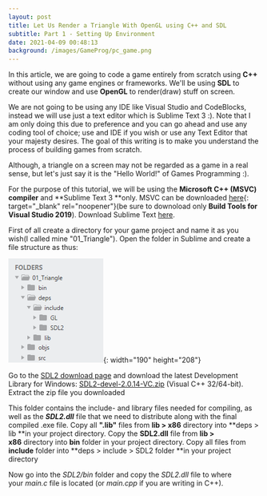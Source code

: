 ```yaml
---
layout: post
title: Let Us Render a Triangle With OpenGL using C++ and SDL
subtitle: Part 1 - Setting Up Environment
date: 2021-04-09 00:48:13
background: /images/GameProg/pc_game.png
---
```

In this article, we are going to code a game entirely from scratch using **C++** without using any game engines or frameworks. We'll be using **SDL** to create our window and use **OpenGL** to render(draw) stuff on screen.

We are not going to be using any IDE like Visual Studio and CodeBlocks, instead we will use just a text editor which is Sublime Text 3 :). Note that I am only doing this due to preference and you can go ahead and use any coding tool of choice; use and IDE if you wish or use any Text Editor that your majesty desires. The goal of this writing is to make you understand the process of building games from scratch.

Although, a triangle on a screen may not be regarded as a game in a real sense, but let's just say it is the "Hello World\!" of Games Programming :).

For the purpose of this tutorial, we will be using the **Microsoft C++ (MSVC) compiler** and **Sublime Text 3&nbsp;**only. MSVC can be downloaded [here](https://visualstudio.microsoft.com/downloads/#build-tools-for-visual-studio-2019){: target="_blank" rel="noopener"}(be sure to downoload only **Build Tools for Visual Studio 2019**). Download Sublime Text&nbsp;[here](https://www.sublimetext.com/).

First of all create a directory for your game project and name it as you wish(I called mine "01\_Triangle"). Open the folder in Sublime and create a file structure as thus:

![](/uploads/filestructure.png){: width="190" height="208"}

Go to the&nbsp;[SDL2 download page](https://www.libsdl.org/download-2.0.php)&nbsp;and download the latest Development Library for Windows:&nbsp;[SDL2-devel-2.0.14-VC.zip](https://www.libsdl.org/release/SDL2-devel-2.0.14-VC.zip)&nbsp;(Visual C++ 32/64-bit). Extract the zip file you downloaded

This folder contains the include- and library files needed for compiling, as well as the&nbsp;***SDL2.dll***&nbsp;file that we need to distribute along with the final compiled .exe file. Copy all **".lib"** files from **lib &gt; x86**&nbsp;directory into&nbsp;**deps &gt; lib&nbsp;**in your project directory. Copy the **SDL2.dll** file from **lib &gt; x86**&nbsp;directory into **bin**&nbsp;folder in your project directory. Copy all files from **include**&nbsp;folder into&nbsp;**deps &gt; include &gt; SDL2 folder&nbsp;**in your project directory

Now go into the&nbsp;*SDL2/bin*&nbsp;folder and copy the&nbsp;*SDL2.dll*&nbsp;file to where your&nbsp;*main.c*&nbsp;file is located (or&nbsp;*main.cpp*&nbsp;if you are writing in C++).
